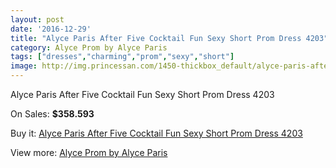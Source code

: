 ```yaml
---
layout: post
date: '2016-12-29'
title: "Alyce Paris After Five Cocktail Fun Sexy Short Prom Dress 4203"
category: Alyce Prom by Alyce Paris
tags: ["dresses","charming","prom","sexy","short"]
image: http://img.princessan.com/1450-thickbox_default/alyce-paris-after-five-cocktail-fun-sexy-short-prom-dress-4203.jpg
---
```

Alyce Paris After Five Cocktail Fun Sexy Short Prom Dress 4203

On Sales: **$358.593**
<a href="https://www.princessan.com/en/alyce-prom-by-alyce-paris/684-alyce-paris-after-five-cocktail-fun-sexy-short-prom-dress-4203.html"><amp-img layout="responsive" width="600" height="600" src="//img.princessan.com/1450-thickbox_default/alyce-paris-after-five-cocktail-fun-sexy-short-prom-dress-4203.jpg" alt="Alyce Paris After Five Cocktail Fun Sexy Short Prom Dress 4203 0" /></a>

Buy it: [Alyce Paris After Five Cocktail Fun Sexy Short Prom Dress 4203](https://www.princessan.com/en/alyce-prom-by-alyce-paris/684-alyce-paris-after-five-cocktail-fun-sexy-short-prom-dress-4203.html "Alyce Paris After Five Cocktail Fun Sexy Short Prom Dress 4203")

View more: [Alyce Prom by Alyce Paris](https://www.princessan.com/en/8-alyce-prom-by-alyce-paris "Alyce Prom by Alyce Paris")
